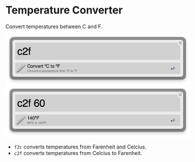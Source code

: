 # Temperature Converter

Convert temperatures between C and F.

![Temperature Converter workflow](screenshots/temperature-converter.png)
![Convert Celcius to Farenheit](screenshots/c2f.png)

- `f2c` converts temperatures from Farenheit and Celcius.
- `c2f` converts temperatures from Celcius to Farenheit.
